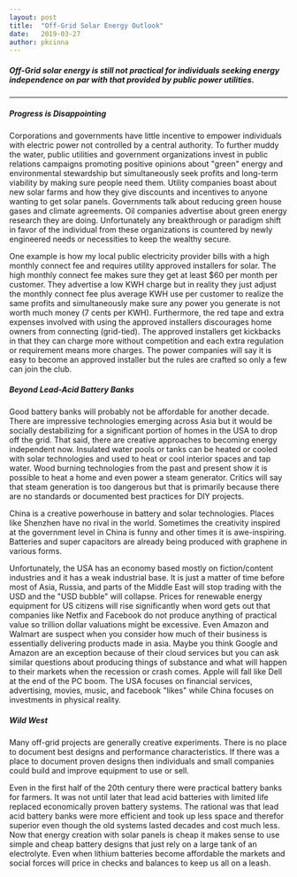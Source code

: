```yaml
---
layout: post
title:  "Off-Grid Solar Energy Outlook"
date:   2019-03-27
author: pkcinna
---
```


##### Off-Grid solar energy is still not practical for individuals seeking energy independence on par with that provided by public power utilities.

- - -

##### Progress is Disappointing

Corporations and governments have little incentive to empower individuals with electric power not controlled by a central authority. To further muddy the water, public utilities and government organizations invest in public relations campaigns promoting positive opinions about "green" energy and environmental stewardship but simultaneously seek profits and long-term viability by making sure people need them. Utility companies boast about new solar farms and how they give discounts and incentives to anyone wanting to get solar panels. Governments talk about reducing green house gases and climate agreements. Oil companies advertise about green energy research they are doing. Unfortunately any breakthrough or paradigm shift in favor of the individual from these organizations is countered by newly engineered needs or necessities to keep the wealthy secure.


One example is how my local public electricity provider bills with a high monthly connect fee and requires utility approved installers for solar. The high monthly connect fee makes sure they get at least $60 per month per customer. They advertise a low KWH charge but in reality they just adjust the monthly connect fee plus average KWH use per customer to realize the same profits and simultaneously make sure any power you generate is not worth much money (7 cents per KWH). Furthermore, the red tape and extra expenses involved with using the approved installers discourages home owners from connecting (grid-tied).  The approved installers get kickbacks in that they can charge more without competition and each extra regulation or requirement means more charges.  The power companies will say it is easy to become an approved installer but the rules are crafted so only a few can join the club.


##### Beyond Lead-Acid Battery Banks

Good battery banks will probably not be affordable for another decade. There are impressive technologies emerging across Asia but it would be socially destabilizing for a significant portion of homes in the USA to drop off the grid. That said, there are creative approaches to becoming energy independent now. Insulated water pools or tanks can be heated or cooled with solar technologies and used to heat or cool interior spaces and tap water. Wood burning technologies from the past and present show it is possible to heat a home and even power a steam generator. Critics will say that steam generation is too dangerous but that is primarily because there are no standards or documented best practices for DIY projects.

China is a creative powerhouse in battery and solar technologies. Places like Shenzhen have no rival in the world. Sometimes the creativity inspired at the government level in China is funny and other times it is awe-inspiring. Batteries and super capacitors are already being produced with graphene in various forms.  

Unfortunately, the USA has an economy based mostly on fiction/content industries and it has a weak industrial base.  It is just a matter of time before most of Asia, Russia, and parts of the Middle East will stop trading with the USD and the "USD bubble" will collapse.  Prices for renewable energy equipment for US citizens will rise significantly when word gets out that companies like Netfix and Facebook do not produce anything of practical value so trillion dollar valuations might be excessive.  Even Amazon and Walmart are suspect when you consider how much of their business is essentially delivering products made in asia.  Maybe you think Google and Amazon are an exception because of their cloud services but you can ask similar questions about producing things of substance and what will happen to their markets when the recession or crash comes.  Apple will fall like Dell at the end of the PC boom.  The USA focuses on financial services, advertising, movies, music, and facebook "likes" while China focuses on investments in physical reality.

##### Wild West

Many off-grid projects are generally creative experiments. There is no place to document best designs and performance characteristics. If there was a place to document proven designs then individuals and small companies could build and improve equipment to use or sell.  

Even in the first half of the 20th century there were practical battery banks for farmers.  It was not until later that lead acid batteries with limited life replaced economically proven battery systems.  The rational was that lead acid battery banks were more efficient and took up less space and therefor superior even though the old systems lasted decades and cost much less.  Now that energy creation with solar panels is cheap it makes sense to use simple and cheap battery designs that just rely on a large tank of an electrolyte.  Even when lithium batteries become affordable the markets and social forces will price in checks and balances to keep us all on a leash.

